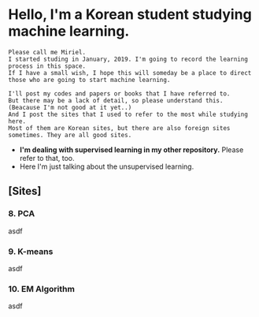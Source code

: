 # Hello, I'm a Korean student studying machine learning.

```
Please call me Miriel. 
I started studing in January, 2019. I'm going to record the learning process in this space. 
If I have a small wish, I hope this will someday be a place to direct 
those who are going to start machine learning.

I'll post my codes and papers or books that I have referred to. 
But there may be a lack of detail, so please understand this.
(Beacause I'm not good at it yet..) 
And I post the sites that I used to refer to the most while studying here. 
Most of them are Korean sites, but there are also foreign sites sometimes. They are all good sites.
```
* **I'm dealing with supervised learning in my other repository.** Please refer to that, too.
*  Here I'm just talking about the unsupervised learning.

## [Sites]  

### 8. PCA
asdf

### 9. K-means
asdf

### 10. EM Algorithm
asdf
